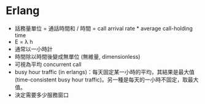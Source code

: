 # Erlang
* 話務量單位 = 通話時間和 / 時間 = call arrival rate * average call-holding time
* E = λ h
* 通常以一小時計
* 時間除以時間後變成無單位 (無維量, dimensionless)
* 可視為平均 concurrent call
* busy hour traffic (in erlangs)：每天固定某一小時的平均，其結果是最大值 (time-consistent busy hour traffic)。另一種是每天的一小時不固定，取最大值。
* 決定需要多少服務窗口
